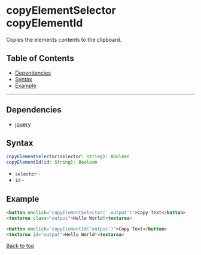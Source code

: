 # copyElementSelector copyElementId
Copies the elements contents to the clipboard.
## Table of Contents
- [Dependencies](#dependencies)
- [Syntax](#syntax)
- [Example](#example)
---

## Dependencies
- [jquery](dependencies.md#jquery)
## Syntax
```typescript
copyElementSelector(selector: String): Boolean
copyElementId(id: String): Boolean
```
- `selector` - 
- `id` - 
## Example
```html
<button onclick="copyElementSelector('.output')">Copy Text</button>
<textarea class="output">Hello World!<textarea>

<button onclick="copyElementId('output')">Copy Text</button>
<textarea id="output">Hello World!<textarea>
```
[Back to top](#)